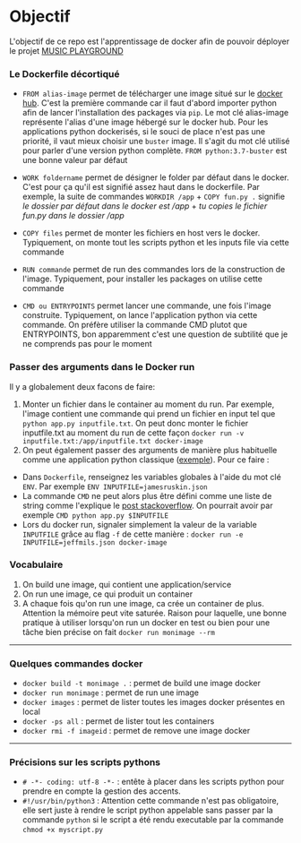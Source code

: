 # Objectif 

L'objectif de ce repo est l'apprentissage de docker afin de pouvoir déployer le projet [MUSIC PLAYGROUND](https://github.com/hansglick/music_playground)




### Le Dockerfile décortiqué

 * `FROM alias-image` permet de télécharger une image situé sur le [docker hub](https://hub.docker.com/search?q=&type=image). C'est la première commande car il faut d'abord importer python afin de lancer l'installation des packages via `pip`. Le mot clé alias-image représente l'alias d'une image hébergé sur le docker hub. Pour les applications python dockerisés, si le souci de place n'est pas une priorité, il vaut mieux choisir une `buster` image. Il s'agit du mot clé utilisé pour parler d'une version python complète. `FROM python:3.7-buster`  est une bonne valeur par défaut

 * `WORK foldername` permet de désigner le folder par défaut dans le docker. C'est pour ça qu'il est signifié assez haut dans le dockerfile. Par exemple, la suite de commandes `WORKDIR /app` + `COPY fun.py .` signifie *le dossier par défaut dans le docker est /app* + *tu copies le fichier fun.py dans le dossier /app*

 * `COPY files` permet de monter les fichiers en host vers le docker. Typiquement, on monte tout les scripts python et les inputs file via cette commande

 * `RUN commande` permet de run des commandes lors de la construction de l'image. Typiquement, pour installer les packages on utilise cette commande

 * `CMD ou ENTRYPOINTS` permet lancer une commande, une fois l'image construite. Typiquement, on lance l'application python via cette commande. On préfère utiliser la commande CMD plutot que ENTRYPOINTS, bon apparemment c'est une question de subtilité que je ne comprends pas pour le moment


### Passer des arguments dans le Docker run

Il y a globalement deux facons de faire:
 1. Monter un fichier dans le container au moment du run. Par exemple, l'image contient une commande qui prend un fichier en input tel que `python app.py inputfile.txt`. On peut donc monter le fichier inputfile.txt au moment du run de cette façon `docker run -v inputfile.txt:/app/inputfile.txt docker-image`
 2. On peut également passer des arguments de manière plus habituelle comme une application python classique ([exemple](adressedurepocourspy)). Pour ce faire :
  * Dans `Dockerfile`, renseignez les variables globales à l'aide du mot clé `ENV`. Par exemple `ENV INPUTFILE=jamesruskin.json`
  * La commande `CMD` ne peut alors plus être défini comme une liste de string comme l'explique le [post stackoverflow](https://stackoverflow.com/questions/40454470/how-can-i-use-a-variable-inside-a-dockerfile-cmd). On pourrait avoir par exemple `CMD python app.py $INPUTFILE`
  * Lors du docker run, signaler simplement la valeur de la variable `INPUTFILE` grâce au flag `-f` de cette manière : `docker run -e INPUTFILE=jeffmils.json docker-image` 


### Vocabulaire

 1. On build une image, qui contient une application/service
 2. On run une image, ce qui produit un container
 3. A chaque fois qu'on run une image, ca crée un container de plus. Attention la mémoire peut vite saturée. Raison pour laquelle, une bonne pratique à utiliser lorsqu'on run un docker en test ou bien pour une tâche bien précise on fait `docker run monimage --rm`

***

### Quelques commandes docker

 * `docker build -t monimage .` : permet de build une image docker
 * `docker run monimage` : permet de run une image
 * `docker images` : permet de lister toutes les images docker présentes en local
 * `docker -ps all` : permet de lister tout les containers
 * `docker rmi -f imageid` : permet de remove une image docker

***

### Précisions sur les scripts pythons
 
 * `# -*- coding: utf-8 -*-` : entête à placer dans les scripts python pour prendre en compte la gestion des accents.
 * `#!/usr/bin/python3` : Attention cette commande n'est pas obligatoire, elle sert juste à rendre le script python appelable sans passer par la commande `python` si le script a été rendu executable par la commande `chmod +x myscript.py`





